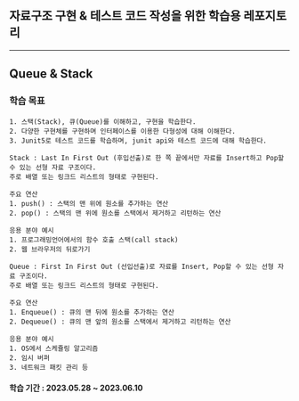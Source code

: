 ## 자료구조 구현 & 테스트 코드 작성을 위한 학습용 레포지토리
---


## Queue & Stack

### 학습 목표 
```
1. 스택(Stack), 큐(Queue)를 이해하고, 구현을 학습한다.
2. 다양한 구현체를 구현하며 인터페이스를 이용한 다형성에 대해 이해한다. 
3. Junit5로 테스트 코드를 학습하며, junit api와 테스트 코드에 대해 학습한다. 
```

```
Stack : Last In First Out (후입선출)로 한 쪽 끝에서만 자료를 Insert하고 Pop할 수 있는 선형 자료 구조이다. 
주로 배열 또는 링크드 리스트의 형태로 구현된다.

주요 연산 
1. push() : 스택의 맨 위에 원소를 추가하는 연산 
2. pop() : 스택의 맨 위에 원소를 스택에서 제거하고 리턴하는 연산

응용 분야 예시
1. 프로그래밍언어에서의 함수 호출 스택(call stack)
2. 웹 브라우저의 뒤로가기 
```

```
Queue : First In First Out (선입선출)로 자료를 Insert, Pop할 수 있는 선형 자료 구조이다. 
주로 배열 또는 링크드 리스트의 형태로 구현된다.

주요 연산 
1. Enqueue() : 큐의 맨 뒤에 원소를 추가하는 연산 
2. Dequeue() : 큐의 맨 앞의 원소를 스택에서 제거하고 리턴하는 연산

응용 분야 예시
1. OS에서 스케쥴링 알고리즘 
2. 임시 버퍼
3. 네트워크 패킷 관리 등
```
#### 학습 기간 : 2023.05.28 ~ 2023.06.10 
